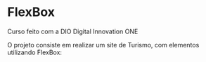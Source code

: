 # FlexBox
Curso feito com a DIO Digital Innovation ONE

O projeto consiste em realizar um site de Turismo, com elementos utilizando FlexBox:

